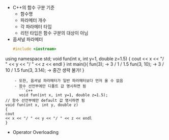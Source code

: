 - C++의 함수 구분 기준
	- 함수명
	- 파라메터 개수
	- 각 파라메터 타입
	- 리턴 타입은 함수 구분의 대상이 아님
- 옵셔널 파라메터
  ```c++
  #include <iostream>
using namespace std;
void fun(int x, int y=1, double z=1.5)
{
cout
<< x << "/ " << y << "/ " << z << endl
}
int main(){
fun(3); -> 3 / 1 / 1.5
fun(3, 10); -> 3 / 10 / 1.5
fun(3, 3.14); -> 중간 생략 불가!
}
```
	- 또한, 옵셔널 파라메터가 일반 파라메터보다 먼저 올 수 없음
	- 함수 선언부에만 디폴트 값 명시하면 됨
	  ```c++
	  void fun(int x, int y=1, double z=1.5);
// 함수 선언부에만 default 값 명시하면 됨
void fun(int x, int y, double z)
{
cout
<< x << "/ " << y << "/ " << z << endl
}
```
- Operator Overloading
